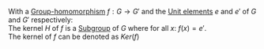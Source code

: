 With a [Group-homomorphism](./Morphisms/Group-homomorphism.md) $f: G \rightarrow G'$ and the [Unit elements](../Unit-Element.md) $e$ and $e'$ of $G$ and $G'$ respectively:  
The kernel $H$ of $f$ is a [Subgroup](./Subgroup.md) of $G$ where for all $x$: $f(x)=e'$.  
The kernel of $f$ can be denoted as $Ker(f)$